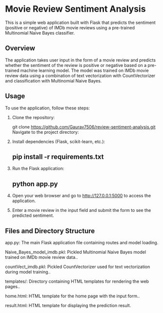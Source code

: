 # Movie Review Sentiment Analysis

This is a simple web application built with Flask that predicts the sentiment (positive or negative) of IMDb movie reviews using a pre-trained Multinomial Naive Bayes classifier.

## Overview

The application takes user input in the form of a movie review and predicts whether the sentiment of the review is positive or negative based on a pre-trained machine learning model. The model was trained on IMDb movie review data using a combination of text vectorization with CountVectorizer and classification with Multinomial Naive Bayes.

## Usage

To use the application, follow these steps:

1. Clone the repository:
   
   git clone https://github.com/Gaurav7506/review-sentiment-analysis.git
Navigate to the project directory:


2. Install dependencies (Flask, scikit-learn, etc.):
   ## pip install -r requirements.txt

3. Run the Flask application:
   ## python app.py

4. Open your web browser and go to http://127.0.0.1:5000 to access the application.

5. Enter a movie review in the input field and submit the form to see the predicted sentiment.

## Files and Directory Structure
app.py: The main Flask application file containing routes and model loading.

Naive_Bayes_model_imdb.pkl: Pickled Multinomial Naive Bayes model trained on IMDb movie review data..

countVect_imdb.pkl: Pickled CountVectorizer used for text vectorization during model training..

templates/: Directory containing HTML templates for rendering the web pages..

home.html: HTML template for the home page with the input form..

result.html: HTML template for displaying the prediction result.
